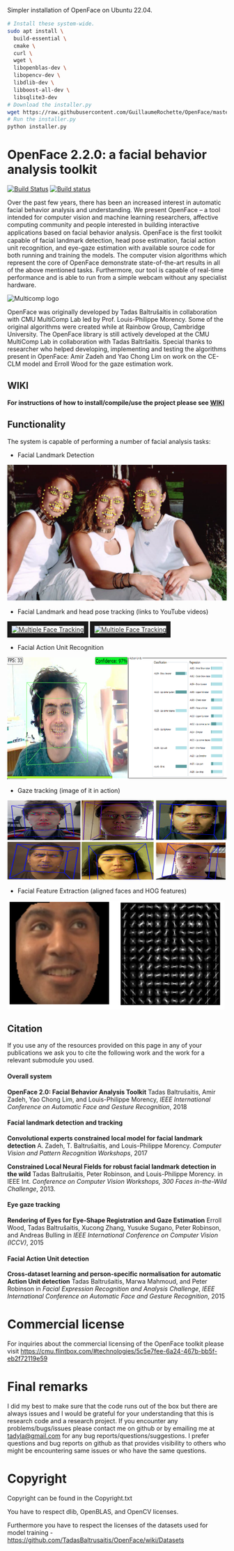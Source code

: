 Simpler installation of OpenFace on Ubuntu 22.04.
```bash
# Install these system-wide.
sudo apt install \
  build-essential \
  cmake \
  curl \
  wget \
  libopenblas-dev \
  libopencv-dev \
  libdlib-dev \
  libboost-all-dev \
  libsqlite3-dev
# Download the installer.py
wget https://raw.githubusercontent.com/GuillaumeRochette/OpenFace/master/install.py
# Run the installer.py
python installer.py
```


# OpenFace 2.2.0: a facial behavior analysis toolkit

[![Build Status](https://travis-ci.org/TadasBaltrusaitis/OpenFace.svg?branch=master)](https://travis-ci.org/TadasBaltrusaitis/OpenFace)
[![Build status](https://ci.appveyor.com/api/projects/status/8msiklxfbhlnsmxp/branch/master?svg=true)](https://ci.appveyor.com/project/TadasBaltrusaitis/openface/branch/master)

Over the past few years, there has been an increased interest in automatic facial behavior analysis
and understanding. We present OpenFace – a tool intended for computer vision and machine learning
researchers, affective computing community and people interested in building interactive
applications based on facial behavior analysis. OpenFace is the ﬁrst toolkit capable of facial
landmark detection, head pose estimation, facial action unit recognition, and eye-gaze estimation
with available source code for both running and training the models. The computer vision algorithms
which represent the core of OpenFace demonstrate state-of-the-art results in all of the above
mentioned tasks. Furthermore, our tool is capable of real-time performance and is able to run from a
simple webcam without any specialist hardware.

![Multicomp logo](https://github.com/TadasBaltrusaitis/OpenFace/blob/master/imgs/muticomp_logo_black.png)

OpenFace was originally developed by Tadas Baltrušaitis in collaboration with CMU MultiComp Lab led by Prof. Louis-Philippe Morency. Some of the original algorithms were created while at Rainbow Group, Cambridge University. The OpenFace library is still actively developed at the CMU MultiComp Lab in collaboration with Tadas Baltršaitis. Special thanks to researcher who helped developing, implementing and testing the algorithms present in OpenFace: Amir Zadeh and Yao Chong Lim on work on the CE-CLM model and Erroll Wood for the gaze estimation work.

## WIKI

**For instructions of how to install/compile/use the project please see [WIKI](https://github.com/TadasBaltrusaitis/OpenFace/wiki)**

## Functionality

The system is capable of performing a number of facial analysis tasks:

* Facial Landmark Detection

![Sample facial landmark detection image](https://github.com/TadasBaltrusaitis/OpenFace/blob/master/imgs/multi_face_img.png)

* Facial Landmark and head pose tracking (links to YouTube videos)

<a href="https://www.youtube.com/watch?v=V7rV0uy7heQ" target="_blank"><img src="http://img.youtube.com/vi/V7rV0uy7heQ/0.jpg" alt="Multiple Face Tracking" width="240" height="180" border="10" /></a>
<a href="https://www.youtube.com/watch?v=vYOa8Pif5lY" target="_blank"><img src="http://img.youtube.com/vi/vYOa8Pif5lY/0.jpg" alt="Multiple Face Tracking" width="240" height="180" border="10" /></a>

* Facial Action Unit Recognition

<img src="https://github.com/TadasBaltrusaitis/OpenFace/blob/master/imgs/au_sample.png" height="280" width="600" >

* Gaze tracking (image of it in action)

<img src="https://github.com/TadasBaltrusaitis/OpenFace/blob/master/imgs/gaze_ex.png" height="182" width="600" >

* Facial Feature Extraction (aligned faces and HOG features)

![Sample aligned face and HOG image](https://github.com/TadasBaltrusaitis/OpenFace/blob/master/imgs/appearance.png)

## Citation

If you use any of the resources provided on this page in any of your publications we ask you to cite the following work and the work for a relevant submodule you used.

#### Overall system

**OpenFace 2.0: Facial Behavior Analysis Toolkit**
Tadas Baltrušaitis, Amir Zadeh, Yao Chong Lim, and Louis-Philippe Morency,
_IEEE International Conference on Automatic Face and Gesture Recognition_, 2018

#### Facial landmark detection and tracking

**Convolutional experts constrained local model for facial landmark detection**
A. Zadeh, T. Baltrušaitis, and Louis-Philippe Morency.
_Computer Vision and Pattern Recognition Workshops_, 2017

**Constrained Local Neural Fields for robust facial landmark detection in the wild**
Tadas Baltrušaitis, Peter Robinson, and Louis-Philippe Morency.
in IEEE Int. _Conference on Computer Vision Workshops, 300 Faces in-the-Wild Challenge_, 2013.

#### Eye gaze tracking

**Rendering of Eyes for Eye-Shape Registration and Gaze Estimation**
Erroll Wood, Tadas Baltrušaitis, Xucong Zhang, Yusuke Sugano, Peter Robinson, and Andreas Bulling
in _IEEE International Conference on Computer Vision (ICCV)_, 2015

#### Facial Action Unit detection

**Cross-dataset learning and person-specific normalisation for automatic Action Unit detection**
Tadas Baltrušaitis, Marwa Mahmoud, and Peter Robinson
in _Facial Expression Recognition and Analysis Challenge_,
_IEEE International Conference on Automatic Face and Gesture Recognition_, 2015

# Commercial license

For inquiries about the commercial licensing of the OpenFace toolkit please visit https://cmu.flintbox.com/#technologies/5c5e7fee-6a24-467b-bb5f-eb2f72119e59

# Final remarks

I did my best to make sure that the code runs out of the box but there are always issues and I would be grateful for your understanding that this is research code and a research project. If you encounter any problems/bugs/issues please contact me on github or by emailing me at tadyla@gmail.com for any bug reports/questions/suggestions. I prefer questions and bug reports on github as that provides visibility to others who might be encountering same issues or who have the same questions.

# Copyright

Copyright can be found in the Copyright.txt

You have to respect dlib, OpenBLAS, and OpenCV licenses.

Furthermore you have to respect the licenses of the datasets used for model training - https://github.com/TadasBaltrusaitis/OpenFace/wiki/Datasets
